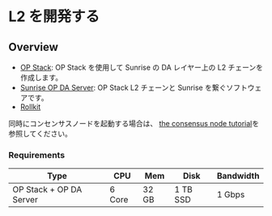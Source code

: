 # L2 を開発する

## Overview

- [OP Stack](./optimism.md): OP Stack を使用して Sunrise の DA レイヤー上の L2 チェーンを作成します。
- [Sunrise OP DA Server](./op-da-server.md): OP Stack L2 チェーンと Sunrise を繋ぐソフトウェアです。
- [Rollkit](./rollkit.md)

同時にコンセンサスノードを起動する場合は、 [the consensus node tutorial](../node/types/consensus/README.md)を参照してください。

### Requirements

| Type                    | CPU    | Mem   | Disk     | Bandwidth |
| ----------------------- | ------ | ----- | -------- | --------- |
| OP Stack + OP DA Server | 6 Core | 32 GB | 1 TB SSD | 1 Gbps    |
